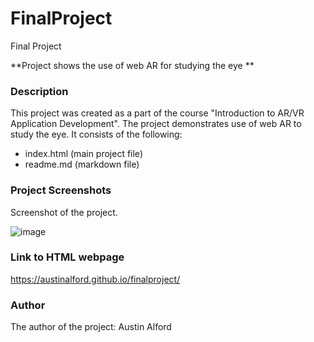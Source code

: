 # FinalProject

Final Project

**Project shows the use of web AR for studying the eye **


### **Description**
This project was created as a part of the course "Introduction to AR/VR Application Development". The project demonstrates use of web AR to study the eye. It consists of the following:
- index.html (main project file) 
- readme.md (markdown file)

### **Project Screenshots**
Screenshot of the project.

![image](https://user-images.githubusercontent.com/56091213/162630673-52afa2fa-3222-4934-91d5-5f30ab68c6b7.png)


### **Link to HTML webpage**
https://austinalford.github.io/finalproject/

### **Author**
The author of the project: Austin Alford
